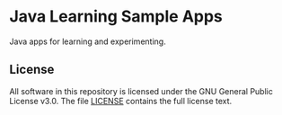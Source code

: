 # Java Learning Sample Apps

Java apps for learning and experimenting.

License
-------
All software in this repository is licensed under the GNU General Public License v3.0. The file 
[LICENSE](https://github.com/sbaumeister/java-learning-sample-apps/blob/master/LICENSE) contains the full license text.